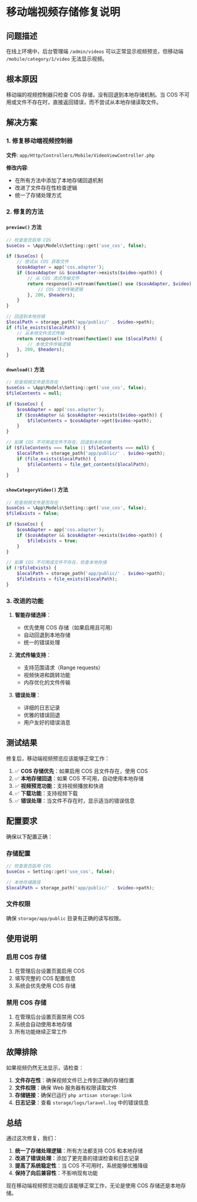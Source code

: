 # 移动端视频存储修复说明

## 问题描述

在线上环境中，后台管理端 `/admin/videos` 可以正常显示视频预览，但移动端 `/mobile/category/1/video` 无法显示视频。

## 根本原因

移动端的视频控制器只检查 COS 存储，没有回退到本地存储机制。当 COS 不可用或文件不存在时，直接返回错误，而不尝试从本地存储读取文件。

## 解决方案

### 1. 修复移动端视频控制器

**文件**: `app/Http/Controllers/Mobile/VideoViewController.php`

**修改内容**:
- 在所有方法中添加了本地存储回退机制
- 改进了文件存在性检查逻辑
- 统一了存储处理方式

### 2. 修复的方法

#### `preview()` 方法
```php
// 检查是否启用 COS
$useCos = \App\Models\Setting::get('use_cos', false);

if ($useCos) {
    // 尝试从 COS 获取文件
    $cosAdapter = app('cos.adapter');
    if ($cosAdapter && $cosAdapter->exists($video->path)) {
        // 从 COS 流式传输文件
        return response()->stream(function() use ($cosAdapter, $video) {
            // COS 文件传输逻辑
        }, 200, $headers);
    }
}

// 回退到本地存储
$localPath = storage_path('app/public/' . $video->path);
if (file_exists($localPath)) {
    // 从本地文件流式传输
    return response()->stream(function() use ($localPath) {
        // 本地文件传输逻辑
    }, 200, $headers);
}
```

#### `download()` 方法
```php
// 检查视频文件是否存在
$useCos = \App\Models\Setting::get('use_cos', false);
$fileContents = null;

if ($useCos) {
    $cosAdapter = app('cos.adapter');
    if ($cosAdapter && $cosAdapter->exists($video->path)) {
        $fileContents = $cosAdapter->get($video->path);
    }
}

// 如果 COS 不可用或文件不存在，回退到本地存储
if ($fileContents === false || $fileContents === null) {
    $localPath = storage_path('app/public/' . $video->path);
    if (file_exists($localPath)) {
        $fileContents = file_get_contents($localPath);
    }
}
```

#### `showCategoryVideo()` 方法
```php
// 检查视频文件是否存在
$useCos = \App\Models\Setting::get('use_cos', false);
$fileExists = false;

if ($useCos) {
    $cosAdapter = app('cos.adapter');
    if ($cosAdapter && $cosAdapter->exists($video->path)) {
        $fileExists = true;
    }
}

// 如果 COS 不可用或文件不存在，检查本地存储
if (!$fileExists) {
    $localPath = storage_path('app/public/' . $video->path);
    $fileExists = file_exists($localPath);
}
```

### 3. 改进的功能

1. **智能存储选择**：
   - 优先使用 COS 存储（如果启用且可用）
   - 自动回退到本地存储
   - 统一的错误处理

2. **流式传输支持**：
   - 支持范围请求（Range requests）
   - 视频快进和跳转功能
   - 内存优化的文件传输

3. **错误处理**：
   - 详细的日志记录
   - 优雅的错误回退
   - 用户友好的错误消息

## 测试结果

修复后，移动端视频预览应该能够正常工作：

1. ✅ **COS 存储优先**：如果启用 COS 且文件存在，使用 COS
2. ✅ **本地存储回退**：如果 COS 不可用，自动使用本地存储
3. ✅ **视频预览功能**：支持视频播放和快进
4. ✅ **下载功能**：支持视频下载
5. ✅ **错误处理**：当文件不存在时，显示适当的错误信息

## 配置要求

确保以下配置正确：

### 存储配置
```php
// 检查是否启用 COS
$useCos = Setting::get('use_cos', false);

// 本地存储路径
$localPath = storage_path('app/public/' . $video->path);
```

### 文件权限
确保 `storage/app/public` 目录有正确的读写权限。

## 使用说明

### 启用 COS 存储
1. 在管理后台设置页面启用 COS
2. 填写完整的 COS 配置信息
3. 系统会优先使用 COS 存储

### 禁用 COS 存储
1. 在管理后台设置页面禁用 COS
2. 系统会自动使用本地存储
3. 所有功能继续正常工作

## 故障排除

如果视频仍然无法显示，请检查：

1. **文件存在性**：确保视频文件已上传到正确的存储位置
2. **文件权限**：确保 Web 服务器有权限读取文件
3. **存储链接**：确保已运行 `php artisan storage:link`
4. **日志记录**：查看 `storage/logs/laravel.log` 中的错误信息

## 总结

通过这次修复，我们：

1. **统一了存储处理逻辑**：所有方法都支持 COS 和本地存储
2. **改进了错误处理**：添加了更完善的错误检查和日志记录
3. **提高了系统稳定性**：当 COS 不可用时，系统能够优雅降级
4. **保持了向后兼容性**：不影响现有功能

现在移动端视频预览功能应该能够正常工作，无论是使用 COS 存储还是本地存储。 
